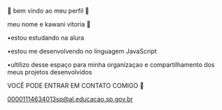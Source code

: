  💖 bem vindo ao meu perfil 💖

 meu nome e kawani vitoria 💋

 •estou estudando na alura 

 •estou me desenvolvendo no linguagem JavaScript
 
 •ultilizo desse espaço para minha organizaçao e compartilhamento dos meus projetos desenvolvidos

 VOCÊ PODE ENTRAR EM CONTATO COMIGO 📩

 00001114634013sp@al.educacao.sp.gov.br
